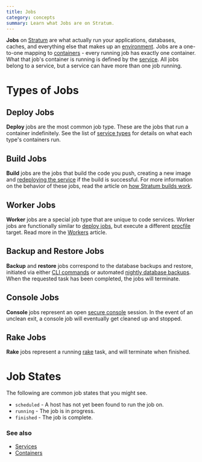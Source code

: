```yaml
---
title: Jobs
category: concepts
summary: Learn what Jobs are on Stratum.
---
```


**Jobs** on [Stratum](https://catalyze.io/stratum) are what actually run your applications, databases, caches, and everything else that makes up an [environment](/stratum/articles/concepts/environments). Jobs are a one-to-one mapping to [containers](/stratum/articles/concepts/containers) - every running job has exactly one container. What that job's container is running is defined by the [service](/stratum/articles/concepts/jobs). All jobs belong to a service, but a service can have more than one job running.

# Types of Jobs

## Deploy Jobs

**Deploy** jobs are the most common job type. These are the jobs that run a container indefinitely. See the list of [service types](/stratum/articles/concepts/services#types-of-services) for details on what each type's containers run.

## Build Jobs

**Build** jobs are the jobs that build the code you push, creating a new image and [redeploying the service](/stratum/articles/concepts/services#redeploying) if the build is successful. For more information on the behavior of these jobs, read the article on [how Stratum builds work](/stratum/articles/builds).

## Worker Jobs

**Worker** jobs are a special job type that are unique to code services. Worker jobs are functionally similar to [deploy jobs](#deploy-jobs), but execute a different [procfile](/stratum/articles/applicatio/procfile) target. Read more in the [Workers](/stratum/articles/concepts/workers) article.

## Backup and Restore Jobs

**Backup** and **restore** jobs correspond to the database backups and restore, initiated via either [CLI commands](/paas/paas-cli-reference#db) or automated [nightly database backups](/stratum/articles/nightly-database-backups). When the requested task has been completed, the jobs will terminate.

## Console Jobs

**Console** jobs represent an open [secure console](/stratum/articles/console) session. In the event of an unclean exit, a console job will eventually get cleaned up and stopped.

## Rake Jobs

**Rake** jobs represent a running [rake](https://github.com/ruby/rake) task, and will terminate when finished.

# Job States

The following are common job states that you might see.

* `scheduled` - A host has not yet been found to run the job on.
* `running` - The job is in progress.
* `finished` - The job is complete.

### See also

* [Services](/stratum/articles/concepts/services)
* [Containers](/stratum/articles/concepts/containers)
